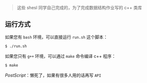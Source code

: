 > 这些 shesl 同学自己完成的，为了完成数据结构作业写的 c++ 类库

## 运行方式

如果您有 `bash` 环境，可以直接运行 `run.sh` 这个脚本：

```bash
$ ./run.sh
```



如果您只有 `g++` 环境，可以通过 `make` 命令编译 c++ 程序：

```bash
$ make
```



*PostScript*：懒死了，如果有很多人用的话再写 `API`